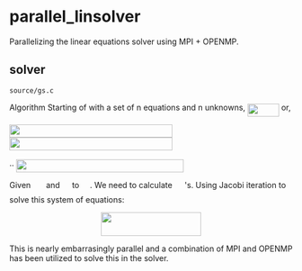 # parallel_linsolver
Parallelizing the linear equations solver using MPI + OPENMP.

## solver
`source/gs.c`

Algorithm
Starting of with a set of n equations and n unknowns,
<img src="/tex/d506b65eceb64c6d397701a33eb5fffb.svg?invert_in_darkmode&sanitize=true" align=middle width=56.20989164999998pt height=22.831056599999986pt/> or,

<img src="/tex/14a83d7929b77f3b7d84b266d415d59e.svg?invert_in_darkmode&sanitize=true" align=middle width=290.2777812pt height=22.831056599999986pt/>

<img src="/tex/1ffc031e096dca3bd4e69de7333165ec.svg?invert_in_darkmode&sanitize=true" align=middle width=290.2777812pt height=22.831056599999986pt/>

..
<img src="/tex/010a91dc8d2c2f70203e12951f94d597.svg?invert_in_darkmode&sanitize=true" align=middle width=298.1451692999999pt height=22.831056599999986pt/>

Given <img src="/tex/db0dce2a6a38aedb28d33f6650cb22e8.svg?invert_in_darkmode&sanitize=true" align=middle width=19.44456194999999pt height=14.15524440000002pt/> and <img src="/tex/a7d0e0605a6acafe642d0b54226ac650.svg?invert_in_darkmode&sanitize=true" align=middle width=13.60734374999999pt height=22.831056599999986pt/> to <img src="/tex/935aab151b542081e51a21ca914e3be6.svg?invert_in_darkmode&sanitize=true" align=middle width=15.18082004999999pt height=22.831056599999986pt/>. We need to calculate <img src="/tex/9fc20fb1d3825674c6a279cb0d5ca636.svg?invert_in_darkmode&sanitize=true" align=middle width=14.045887349999989pt height=14.15524440000002pt/> 's.
Using Jacobi iteration to solve this system of equations:
<p align="center"><img src="/tex/2d84ef387dbb9672f5f1d912600ebaef.svg?invert_in_darkmode&sanitize=true" align=middle width=177.83062934999998pt height=42.77822835pt/></p>

This is nearly embarrasingly parallel and a combination of MPI and OPENMP has been utilized to solve this in the solver.
